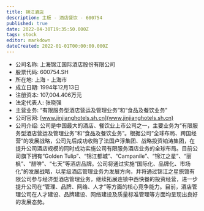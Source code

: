 ```yaml
---
title: 锦江酒店
description: 主板 - 酒店餐饮 - 600754
published: true
date: 2022-04-30T19:35:50.000Z
tags: stock
editor: markdown
dateCreated: 2022-01-01T00:00:00.000Z
---
```


- 公司名称: 上海锦江国际酒店股份有限公司
- 股票代码: 600754.SH
- 所在地: 上海 - 上海市
- 成立日期: 1994年12月13日
- 注册资本: 107,004.406万元
- 法定代表人: 张晓强
- 主营业务: “有限服务型酒店营运及管理业务”和“食品及餐饮业务”
- 公司官网: [www.jinjianghotels.sh.cn](www.jinjianghotels.sh.cn)
- 公司介绍: 公司是中国最大的酒店、餐饮业上市公司之一，主要业务为“有限服务型酒店营运及管理业务”和“食品及餐饮业务”。根据公司“全球布局、跨国经营”的发展战略，公司先后成功收购了法国卢浮集团、战略投资铂涛集团，在提升公司酒店规模的同时成功实施公司有限服务酒店业务的全球布局。目前公司旗下拥有“Golden Tulip”、“锦江都城”、“Campanile”、“锦江之星”、“丽枫”、“喆啡”、“七天”等酒店品牌。公司将通过实施“国际化、品牌化、市场化”的发展战略，以星级酒店管理业务为发展方向，并将通过锦江之星旅馆有限公司参与经济型酒店管理业务，继续拓展连锁中西快餐的投资经营，进一步提升公司在“管理、品牌、网络、人才”等方面的核心竞争能力。目前，酒店管理公司在人才建设、品牌建设、网络建设及质量标准管理等方面均呈现出良好的发展态势。


